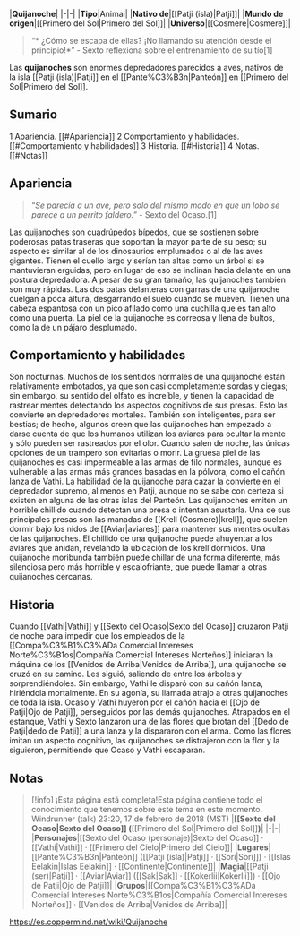 

|**Quijanoche**|
|-|-|
|**Tipo**|Animal|
|**Nativo de**|[[Patji (isla)\|Patji]]|
|**Mundo de origen**|[[Primero del Sol\|Primero del Sol]]|
|**Universo**|[[Cosmere\|Cosmere]]|

>“* ¿Cómo se escapa de ellas? ¡No llamando su atención desde el principio!*”
\- Sexto reflexiona sobre el entrenamiento de su tío[1]


Las **quijanoches** son enormes depredadores parecidos a aves, nativos de la isla [[Patji (isla)\|Patji]] en el [[Pante%C3%B3n\|Panteón]] en [[Primero del Sol\|Primero del Sol]].

## Sumario

1 Apariencia. [[#Apariencia]] 
2 Comportamiento y habilidades. [[#Comportamiento y habilidades]] 
3 Historia. [[#Historia]] 
4 Notas. [[#Notas]] 


## Apariencia
>“*Se parecía a un ave, pero solo del mismo modo en que un lobo se parece a un perrito faldero.*”
\- Sexto del Ocaso.[1]


Las quijanoches son cuadrúpedos bípedos, que se sostienen sobre poderosas patas traseras que soportan la mayor parte de su peso; su aspecto es similar al de los dinosaurios emplumados o al de las aves gigantes. Tienen el cuello largo y serían tan altas como un árbol si se mantuvieran erguidas, pero en lugar de eso se inclinan hacia delante en una postura depredadora. A pesar de su gran tamaño, las quijanoches también son muy rápidas. Las dos patas delanteras con garras de una quijanoche cuelgan a poca altura, desgarrando el suelo cuando se mueven. Tienen una cabeza espantosa con un pico afilado como una cuchilla que es tan alto como una puerta. La piel de la quijanoche es correosa y llena de bultos, como la de un pájaro desplumado.

## Comportamiento y habilidades
Son nocturnas. Muchos de los sentidos normales de una quijanoche están relativamente embotados, ya que son casi completamente sordas y ciegas; sin embargo, su sentido del olfato es increíble, y tienen la capacidad de rastrear mentes detectando los aspectos cognitivos de sus presas. Esto las convierte en depredadores mortales. También son inteligentes, para ser bestias; de hecho, algunos creen que las quijanoches han empezado a darse cuenta de que los humanos utilizan los aviares para ocultar la mente y sólo pueden ser rastreados por el olor.
Cuando salen de noche, las únicas opciones de un trampero son evitarlas o morir. La gruesa piel de las quijanoches es casi impermeable a las armas de filo normales, aunque es vulnerable a las armas más grandes basadas en la pólvora, como el cañón lanza de Vathi. La habilidad de la quijanoche para cazar la convierte en el depredador supremo, al menos en Patji, aunque no se sabe con certeza si existen en alguna de las otras islas del Panteón.
Las quijanoches emiten un horrible chillido cuando detectan una presa o intentan asustarla. Una de sus principales presas son las manadas de [[Krell (Cosmere)\|krell]], que suelen dormir bajo los nidos de [[Aviar\|aviares]] para mantener sus mentes ocultas de las quijanoches. El chillido de una quijanoche puede ahuyentar a los aviares que anidan, revelando la ubicación de los krell dormidos. Una quijanoche moribunda también puede chillar de una forma diferente, más silenciosa pero más horrible y escalofriante, que puede llamar a otras quijanoches cercanas.

## Historia
Cuando [[Vathi\|Vathi]] y [[Sexto del Ocaso\|Sexto del Ocaso]] cruzaron Patji de noche para impedir que los empleados de la [[Compa%C3%B1%C3%ADa Comercial Intereses Norte%C3%B1os\|Compañía Comercial Intereses Norteños]] iniciaran la máquina de los [[Venidos de Arriba\|Venidos de Arriba]], una quijanoche se cruzó en su camino. Les siguió, saliendo de entre los árboles y sorprendiéndoles. Sin embargo, Vathi le disparó con su cañón lanza, hiriéndola mortalmente. En su agonía, su llamada atrajo a otras quijanoches de toda la isla. Ocaso y Vathi huyeron por el cañón hacia el [[Ojo de Patji\|Ojo de Patji]], perseguidos por las demás quijanoches. Atrapados en el estanque, Vathi y Sexto lanzaron una de las flores que brotan del [[Dedo de Patji\|dedo de Patji]] a una lanza y la dispararon con el arma. Como las flores imitan un aspecto cognitivo, las quijanoches se distrajeron con la flor y la siguieron, permitiendo que Ocaso y Vathi escaparan.

## Notas

> [!info] ¡Esta página está completa!Esta página contiene todo el conocimiento que tenemos sobre este tema en este momento.
Windrunner (talk) 23:20, 17 de febrero de 2018 (MST)
|**[[Sexto del Ocaso\|Sexto del Ocaso]] (**[[Primero del Sol\|Primero del Sol]]**)**|
|-|-|
|**Personajes**|[[Sexto del Ocaso (personaje)\|Sexto del Ocaso]] · [[Vathi\|Vathi]] · [[Primero del Cielo\|Primero del Cielo]]|
|**Lugares**|[[Pante%C3%B3n\|Panteón]] ([[Patji (isla)\|Patji]] · [[Sori\|Sori]]) · [[Islas Eelakin\|Islas Eelakin]] · [[Continente\|Continente]]|
|**Magia**|[[Patji (ser)\|Patji]] · [[Aviar\|Aviar]] ([[Sak\|Sak]] · [[Kokerlii\|Kokerlii]]) · [[Ojo de Patji\|Ojo de Patji]]|
|**Grupos**|[[Compa%C3%B1%C3%ADa Comercial Intereses Norte%C3%B1os\|Compañía Comercial Intereses Norteños]] · [[Venidos de Arriba\|Venidos de Arriba]]|



https://es.coppermind.net/wiki/Quijanoche